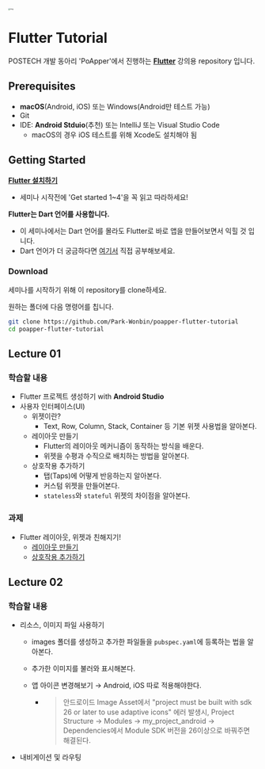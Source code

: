 <img src="https://flutter.dev/assets/flutter-lockup-c13da9c9303e26b8d5fc208d2a1fa20c1ef47eb021ecadf27046dea04c0cebf6.png" alt="img" style="zoom:25%;" />



# Flutter Tutorial

POSTECH 개발 동아리 'PoApper'에서 진행하는 [**Flutter**](https://flutter.dev/) 강의용 repository 입니다.



## Prerequisites

- **macOS**(Android, iOS) 또는 Windows(Android만 테스트 가능)
- Git
- IDE: **Android Stduio**(추천) 또는 IntelliJ 또는 Visual Studio Code
  - macOS의 경우 iOS 테스트를 위해  Xcode도 설치해야 됨



## Getting Started

[**Flutter 설치하기**](https://flutter.dev/docs/get-started/install)

- 세미나 시작전에 'Get started 1~4'을 꼭 읽고 따라하세요!

**Flutter는 Dart 언어를 사용합니다.**

- 이 세미나에서는 Dart 언어를 몰라도 Flutter로 바로 앱을 만들어보면서 익힐 것 입니다.
- Dart 언어가 더 궁금하다면 [여기서](https://dart.dev/) 직접 공부해보세요.  

### Download

세미나를 시작하기 위해 이 repository를 clone하세요.

원하는 폴더에 다음 명령어를 칩니다.

```bash
git clone https://github.com/Park-Wonbin/poapper-flutter-tutorial
cd poapper-flutter-tutorial
```



## Lecture 01

### 학습할 내용

- Flutter 프로젝트 생성하기 with **Android Studio**
- 사용자 인터페이스(UI)
  - 위젯이란?
    - Text, Row, Column, Stack, Container 등 기본 위젯 사용법을 알아본다.
  - 레이아웃 만들기
    - Flutter의 레이아웃 메커니즘이 동작하는 방식을 배운다.
    - 위젯을 수평과 수직으로 배치하는 방법을 알아본다.
  - 상호작용 추가하기
    - 탭(Taps)에 어떻게 반응하는지 알아본다.
    - 커스텀 위젯을 만들어본다.
    - `stateless`와 `stateful` 위젯의 차이점을 알아본다.

### 과제

- Flutter 레이아웃, 위젯과 친해지기!
  - [레이아웃 만들기](https://flutter-ko.dev/docs/development/ui/layout/tutorial)
  - [상호작용 추가하기](https://flutter-ko.dev/docs/development/ui/interactive)



## Lecture 02

### 학습할 내용

- 리소스, 이미지 파일 사용하기

  - images 폴더를 생성하고 추가한 파일들을 `pubspec.yaml`에 등록하는 법을 알아본다.

  - 추가한 이미지를 불러와 표시해본다. 

  - 앱 아이콘 변경해보기 → Android, iOS 따로 적용해야한다.

    - > 안드로이드 Image Asset에서 "project must be built with sdk 26 or later to use adaptive icons" 에러 발생시, Project Structure → Modules → my_project_android → Dependencies에서 Module SDK 버전을 26이상으로 바꿔주면 해결된다.

- 내비게이션 및 라우팅
